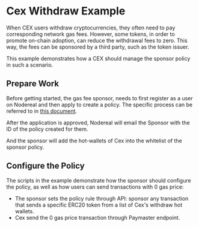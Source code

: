 # Cex Withdraw Example

When CEX users withdraw cryptocurrencies, they often need to pay corresponding network gas fees. However, 
some tokens, in order to promote on-chain adoption, can reduce the withdrawal fees to zero. This way, the fees 
can be sponsored by a third party, such as the token issuer.

This example demonstrates how a CEX should manage the sponsor policy in such a scenario.


## Prepare Work

Before getting started, the gas fee sponsor, needs to first register as a user on 
Nodereal and then apply to create a policy. The specific process can be referred to in [this document](https://docs.nodereal.io/docs/meganode-paymaster-sponsor-guidelines).

After the application is approved, Nodereal will email the Sponsor with the ID of 
the policy created for them.

And the sponsor will add the hot-wallets of Cex into the whitelist of the sponsor policy.

## Configure the Policy

The scripts in the example demonstrate how the sponsor should configure the policy, as well as how users can 
send transactions with 0 gas price:

- The sponsor sets the policy rule through API: sponsor any transaction that sends a specific ERC20 token from a list of
Cex's withdraw hot wallets.
- Cex send the 0 gas price transaction through Paymaster endpoint.



